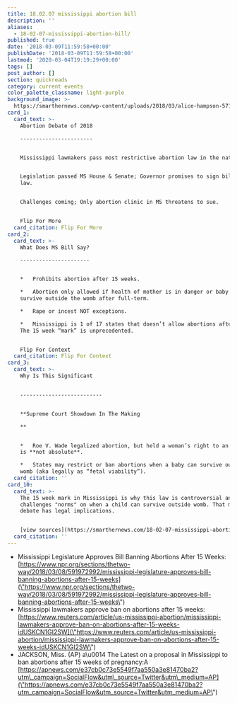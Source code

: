 ```yaml
---
title: 18.02.07 mississippi abortion bill
description: ''
aliases:
  - 18-02-07-mississippi-abortion-bill/
published: true
date: '2018-03-09T11:59:58+00:00'
publishDate: '2018-03-09T11:59:58+00:00'
lastmod: '2020-03-04T19:19:29+00:00'
tags: []
post_author: []
section: quickreads
category: current events
color_palette_classname: light-purple
background_image: >-
  https://smarthernews.com/wp-content/uploads/2018/03/alice-hampson-5714-unsplash-scaled.jpg
card_1:
  card_text: >-
    Abortion Debate of 2018

    -----------------------


    Mississippi lawmakers pass most restrictive abortion law in the nation.


    Legislation passed MS House & Senate; Governor promises to sign bill into
    law.


    Challenges coming; Only abortion clinic in MS threatens to sue.


    Flip For More
  card_citation: Flip For More
card_2:
  card_text: >-
    What Does MS Bill Say?

    ----------------------


    *   Prohibits abortion after 15 weeks.

    *   Abortion only allowed if health of mother is in danger or baby will not
    survive outside the womb after full-term.

    *   Rape or incest NOT exceptions.

    *   Mississippi is 1 of 17 states that doesn’t allow abortions after 20 wks.
    The 15 week “mark” is unprecedented.


    Flip For Context
  card_citation: Flip For Context
card_3:
  card_text: >-
    Why Is This Significant  


    --------------------------


    **Supreme Court Showdown In The Making  

    **


    *   Roe V. Wade legalized abortion, but held a woman’s right to an abortion
    is **not absolute**.

    *   States may restrict or ban abortions when a baby can survive outside
    womb (aka legally as “fetal viability”).
  card_citation: ''
card_10:
  card_text: >-
    The 15 week mark in Mississippi is why this law is controversial and
    challenges "norms" on when a child can survive outside womb. That medical
    debate has legal implications.


    [view sources](https://smarthernews.com/18-02-07-mississippi-abortion-bill/)
  card_citation: ''
---
```

*   Mississippi Legislature Approves Bill Banning Abortions After 15 Weeks: [https://www.npr.org/sections/thetwo-way/2018/03/08/591972992/mississippi-legislature-approves-bill-banning-abortions-after-15-weeks](\"https://www.npr.org/sections/thetwo-way/2018/03/08/591972992/mississippi-legislature-approves-bill-banning-abortions-after-15-weeks\")
*   Mississippi lawmakers approve ban on abortions after 15 weeks: [https://www.reuters.com/article/us-mississippi-abortion/mississippi-lawmakers-approve-ban-on-abortions-after-15-weeks-idUSKCN1GI2SW](\"https://www.reuters.com/article/us-mississippi-abortion/mississippi-lawmakers-approve-ban-on-abortions-after-15-weeks-idUSKCN1GI2SW\")
*   JACKSON, Miss. (AP) a\\u0014 The Latest on a proposal in Mississippi to ban abortions after 15 weeks of pregnancy:A [https://apnews.com/e37cb0c73e5549f7aa550a3e81470ba2?utm\_campaign=SocialFlow&utm\_source=Twitter&utm\_medium=AP](\"https://apnews.com/e37cb0c73e5549f7aa550a3e81470ba2?utm_campaign=SocialFlow&utm_source=Twitter&utm_medium=AP\")